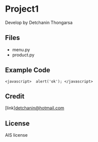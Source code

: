 # Project1
Develop by Detchanin Thongarsa

## Files
- menu.py
- product.py

## Example Code
` <javascript>  alert('ok'); </javascript> `

## Credit
[link]detchanin@hotmail.com

## License
AIS license